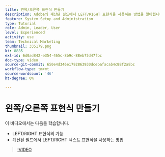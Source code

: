 ```yaml
---
title: 왼쪽/오른쪽 표현식 만들기
description: Adobe의 계산된 필드에서 LEFT/RIGHT 표현식을 사용하는 방법을 알아봅니다 [!DNL Workfront].
feature: System Setup and Administration
type: Tutorial
role: Admin, Leader, User
level: Experienced
activity: use
team: Technical Marketing
thumbnail: 335179.png
kt: 8885
exl-id: 6d0ad842-e354-465c-8b9c-88eb75d47fbc
doc-type: video
source-git-commit: 650e4d346e1792863930dcebafacab4c88f2a8bc
workflow-type: tm+mt
source-wordcount: '46'
ht-degree: 0%

---
```


# 왼쪽/오른쪽 표현식 만들기

이 비디오에서는 다음을 학습합니다.

* LEFT/RIGHT 표현식의 기능
* 계산된 필드에서 LEFT/RIGHT 텍스트 표현식을 사용하는 방법

>[!VIDEO](https://video.tv.adobe.com/v/335179/?quality=12&learn=on)

